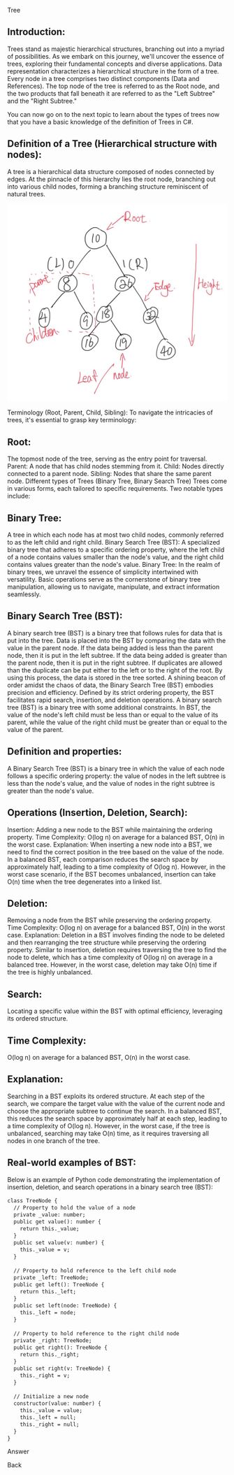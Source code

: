 Tree
## Introduction:
Trees stand as majestic hierarchical structures, branching out into a myriad of possibilities. As we embark on this journey, we'll uncover the essence of trees, exploring their fundamental concepts and diverse applications.
Data representation characterizes a hierarchical structure in the form of a tree. Every node in a tree comprises two distinct components (Data and References). The top node of the tree is referred to as the Root node, and the two products that fall beneath it are referred to as the "Left Subtree" and the "Right Subtree."

You can now go on to the next topic to learn about the types of trees now that you have a basic knowledge of the definition of Trees in C#.


## Definition of a Tree (Hierarchical structure with nodes):
A tree is a hierarchical data structure composed of nodes connected by edges. At the pinnacle of this hierarchy lies the root node, branching out into various child nodes, forming a branching structure reminiscent of natural trees.

![alt text](<Picture Files/Tree.jpg>)

Terminology (Root, Parent, Child, Sibling):
To navigate the intricacies of trees, it's essential to grasp key terminology:

## Root: 
The topmost node of the tree, serving as the entry point for traversal.
Parent: A node that has child nodes stemming from it.
Child: Nodes directly connected to a parent node.
Sibling: Nodes that share the same parent node.
Different types of Trees (Binary Tree, Binary Search Tree)
Trees come in various forms, each tailored to specific requirements. Two notable types include:

## Binary Tree: 
A tree in which each node has at most two child nodes, commonly referred to as the left child and right child. Binary Search Tree (BST): A specialized binary tree that adheres to a specific ordering property, where the left child of a node contains values smaller than the node's value, and the right child contains values greater than the node's value. Binary Tree: In the realm of binary trees, we unravel the essence of simplicity intertwined with versatility. Basic operations serve as the cornerstone of binary tree manipulation, allowing us to navigate, manipulate, and extract information seamlessly.

## Binary Search Tree (BST):
A binary search tree (BST) is a binary tree that follows rules for data that is put into the tree. Data is placed into the BST by comparing the data with the value in the parent node. If the data being added is less than the parent node, then it is put in the left subtree. If the data being added is greater than the parent node, then it is put in the right subtree. If duplicates are allowed than the duplicate can be put either to the left or to the right of the root. By using this process, the data is stored in the tree sorted.
A shining beacon of order amidst the chaos of data, the Binary Search Tree (BST) embodies precision and efficiency. Defined by its strict ordering property, the BST facilitates rapid search, insertion, and deletion operations.
A binary search tree (BST) is a binary tree with some additional constraints. In BST, the value of the node's left child must be less than or equal to the value of its parent, while the value of the right child must be greater than or equal to the value of the parent.

## Definition and properties: 
A Binary Search Tree (BST) is a binary tree in which the value of each node follows a specific ordering property: the value of nodes in the left subtree is less than the node's value, and the value of nodes in the right subtree is greater than the node's value.

## Operations (Insertion, Deletion, Search):
Insertion: Adding a new node to the BST while maintaining the ordering property.
Time Complexity: O(log n) on average for a balanced BST, O(n) in the worst case.
Explanation: When inserting a new node into a BST, we need to find the correct position in the tree based on the value of the node. In a balanced BST, each comparison reduces the search space by approximately half, leading to a time complexity of O(log n). However, in the worst case scenario, if the BST becomes unbalanced, insertion can take O(n) time when the tree degenerates into a linked list.

## Deletion: 
Removing a node from the BST while preserving the ordering property.
Time Complexity: O(log n) on average for a balanced BST, O(n) in the worst case.
Explanation: Deletion in a BST involves finding the node to be deleted and then rearranging the tree structure while preserving the ordering property. Similar to insertion, deletion requires traversing the tree to find the node to delete, which has a time complexity of O(log n) on average in a balanced tree. However, in the worst case, deletion may take O(n) time if the tree is highly unbalanced.

## Search: 
Locating a specific value within the BST with optimal efficiency, leveraging its ordered structure.

## Time Complexity: 
O(log n) on average for a balanced BST, O(n) in the worst case.

## Explanation: 
Searching in a BST exploits its ordered structure. At each step of the search, we compare the target value with the value of the current node and choose the appropriate subtree to continue the search. In a balanced BST, this reduces the search space by approximately half at each step, leading to a time complexity of O(log n). However, in the worst case, if the tree is unbalanced, searching may take O(n) time, as it requires traversing all nodes in one branch of the tree.

## Real-world examples of BST:
Below is an example of Python code demonstrating the implementation of insertion, deletion, and search operations in a binary search tree (BST):

```
class TreeNode {
  // Property to hold the value of a node
  private _value: number;
  public get value(): number {
    return this._value;
  }
  public set value(v: number) {
    this._value = v;
  }

  // Property to hold reference to the left child node
  private _left: TreeNode;
  public get left(): TreeNode {
    return this._left;
  }
  public set left(node: TreeNode) {
    this._left = node;
  }

  // Property to hold reference to the right child node
  private _right: TreeNode;
  public get right(): TreeNode {
    return this._right;
  }
  public set right(v: TreeNode) {
    this._right = v;
  }

  // Initialize a new node
  constructor(value: number) {
    this._value = value;
    this._left = null;
    this._right = null;
  }
}
```
Answer

Back

